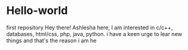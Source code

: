 # Hello-world
first repository
Hey there!
Ashlesha here, I am interested in c/c++, databases, html/css, php, java, python.
i have a keen urge to lear new things and that's the reason i am he
